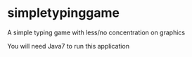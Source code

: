 simpletypinggame
================

A simple typing game with less/no concentration on graphics

You will need Java7 to run this application

